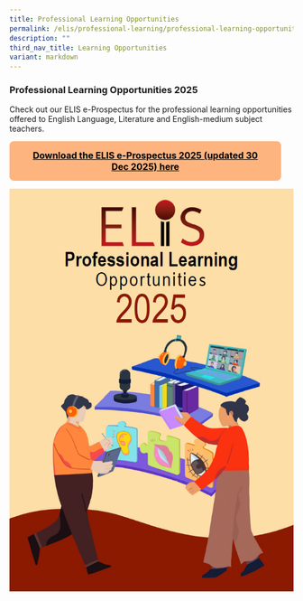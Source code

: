 ```yaml
---
title: Professional Learning Opportunities
permalink: /elis/professional-learning/professional-learning-opportunities/
description: ""
third_nav_title: Learning Opportunities
variant: markdown
---
```

### Professional Learning Opportunities 2025 



<style>
	.center {
		display: flex;
		justify-content: center;
	}
.btn {
    background-color: #feb47e;
    border: none;
    color: #000000 !important;
    padding: 15px 32px;
    text-align: center;
    text-decoration: underline;
    font-weight: bold;
    display: inline-block;
    font-size: 16px;
    border-radius: 8px;
		margin: 0 auto !important;
}
	.btn::before,
	.btn::after {
		content: "" !important;
	}
.btn:hover,
.btn:focus,
.btn:focus-within,
.btn:active{
  color: black;
}
</style>

Check out our ELIS e-Prospectus for the professional learning opportunities offered to English Language, Literature and English-medium subject teachers.  
<div class="center">  
<a class="btn" href="https://go.gov.sg/elis-eprospectus-updated30dec5" target="\_blank">Download the ELIS e-Prospectus 2025 (updated 30 Dec 2025) here<br>
	<span style="font-weight: normal;"></span></a>  &nbsp; &nbsp; &nbsp; &nbsp; </div>
	
![ELIS e-Prospectus 2025](/images/E%20Prospectus/e_Prospectus_2025_Cover_Page_Portrait.png)